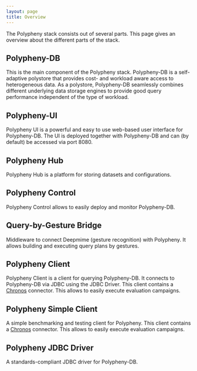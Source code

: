 ```yaml
---
layout: page
title: Overview
---
```


The Polypheny stack consists out of several parts. This page gives an overview about the different parts of the stack.


## Polypheny-DB
This is the main component of the Polypheny stack. Polypheny-DB is a self-adaptive polystore that provides cost- and workload aware access to heterogeneous data. As a polystore, Polypheny-DB seamlessly combines different underlying data storage engines to provide good query performance independent of the type of workload.


## Polypheny-UI
Polypheny UI is a powerful and easy to use web-based user interface for Polypheny-DB. The UI is deployed together with Polypheny-DB and can (by default) be accessed via port 8080.


## Polypheny Hub
Polypheny Hub is a platform for storing datasets and configurations.


## Polypheny Control 
Polypheny Control allows to easily deploy and monitor Polypheny-DB.


## Query-by-Gesture Bridge 
Middleware to connect Deepmime (gesture recognition) with Polypheny. It allows building and executing query plans by gestures.


## Polypheny Client 
Polypheny Client is a client for querying Polypheny-DB. It connects to Polypheny-DB via JDBC using the JDBC Driver. This client contains a [Chronos](https://github.com/chronos-eaas) connector. This allows to easily execute evaluation campaigns.


## Polypheny Simple Client 
A simple benchmarking and testing client for Polypheny. This client contains a [Chronos](https://github.com/chronos-eaas) connector. This allows to easily execute evaluation campaigns.


## Polypheny JDBC Driver 
A standards-compliant JDBC driver for Polypheny-DB.



